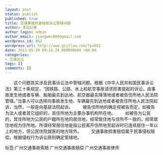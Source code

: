 ```yaml
---
layout: post
status: publish
published: true
title: 交通事故损害赔偿诉讼管辖问题
author: 本站记者
author_login: admin
author_email: jiangwei909@gmail.com
wordpress_id: 852
wordpress_url: http://www.gzjtlaw.com/?p=852
date: 2011-05-29 09:14:24.000000000 +08:00
categories:
- 交通诉讼
tags: []
comments: []
---
```

　　这个问题其实涉及民事诉讼法中管辖问题。根据《中华人民共和国民事诉讼法》第三十条规定，&ldquo;因铁路、公路、水上和航空事故请求损害提起的诉讼，由事故发生地或者车辆、船舶最先到达地、航空器最先降落地或者被告住所地人民法院管辖。&rdquo;当事人可以选择向事故发生地、车辆最先到达地或者被告住所地人民法院起诉，当然，一般是向基层法院起诉。 　　被告住所地的确定视被告而定。如被告为法人或者其它组织的，其住所地为主要办事机构所在地。 　　如被告为公民的，其住所地为公民的户籍所在地的居住地，经常居住地与住所不一致的，经常居住地视为住所地。所谓经常居住地是指公民离开住所地至起诉时已连续居住一年以上的地方，但公民住院就医的地方除外。 　　交通事故损害赔偿属于民事侵权赔偿，根据侵权行为诉讼原则确定管辖地。 标签:广州交通事故索赔 广州交通事故赔偿 广州交通事故律师
